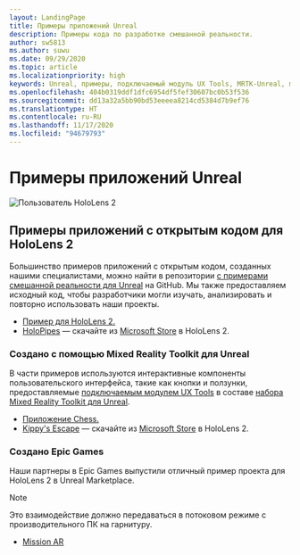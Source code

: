 ```yaml
---
layout: LandingPage
title: Примеры приложений Unreal
description: Примеры кода по разработке смешанной реальности.
author: sw5813
ms.author: suwu
ms.date: 09/29/2020
ms.topic: article
ms.localizationpriority: high
keywords: Unreal, примеры, подключаемый модуль UX Tools, MRTK-Unreal, mixedrealitytoolkit, mixedrealitytoolkit-unreal, Unreal Engine, открытый код, гарнитура смешанной реальности, гарнитура Windows Mixed Reality, гарнитура виртуальной реальности
ms.openlocfilehash: 404b0319ddf1dfc6954df5fef30607bc0b53f536
ms.sourcegitcommit: dd13a32a5bb90bd53eeeea8214cd5384d7b9ef76
ms.translationtype: HT
ms.contentlocale: ru-RU
ms.lasthandoff: 11/17/2020
ms.locfileid: "94679793"
---
```

# <a name="unreal-sample-apps"></a>Примеры приложений Unreal

![Пользователь HoloLens 2](images/unreal-developer.jpg)

## <a name="hololens-2-open-source-sample-apps"></a>Примеры приложений с открытым кодом для HoloLens 2

Большинство примеров приложений с открытым кодом, созданных нашими специалистами, можно найти в репозитории [с примерами смешанной реальности для Unreal](https://github.com/microsoft/MixedReality-Unreal-Samples) на GitHub. Мы также предоставляем исходный код, чтобы разработчики могли изучать, анализировать и повторно использовать наши проекты.

* [Пример для HoloLens 2.](https://github.com/microsoft/MixedReality-Unreal-Samples/tree/master/HoloLens2Example) 
* [HoloPipes](https://github.com/microsoft/MixedReality-Unreal-HoloPipes) — скачайте из [Microsoft Store](https://www.microsoft.com/en-us/p/holopipes/9mszb3nnrxn9) в HoloLens 2.

### <a name="made-with-the-mixed-reality-toolkit-for-unreal"></a>Создано с помощью Mixed Reality Toolkit для Unreal

В части примеров используются интерактивные компоненты пользовательского интерфейса, такие как кнопки и ползунки, предоставляемые [подключаемым модулем UX Tools](https://aka.ms/uxt-unreal) в составе [набора Mixed Reality Toolkit для Unreal](https://aka.ms/mrtk-unreal).

* [Приложение Chess.](https://github.com/microsoft/MixedReality-Unreal-Samples/tree/master/ChessApp)
* [Kippy's Escape](unreal-kippys-escape.md) — скачайте из [Microsoft Store](https://www.microsoft.com/en-us/p/kippys-escape/9nbd7gl86vkd) в HoloLens 2.

### <a name="made-by-epic-games"></a>Создано Epic Games

Наши партнеры в Epic Games выпустили отличный пример проекта для HoloLens 2 в Unreal Marketplace. 

> [!NOTE] 
> Это взаимодействие должно передаваться в потоковом режиме с производительного ПК на гарнитуру.

* [Mission AR](https://docs.unrealengine.com/en-US/Resources/Showcases/MissionAR/index.html)
